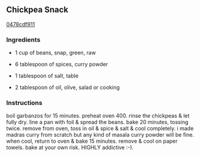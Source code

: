## Chickpea Snack

[0478cdf911](http://www.food.com/recipe/chickpea-snack-525771)

### Ingredients

 - 1 cup of beans, snap, green, raw

 - 6 tablespoon of spices, curry powder

 - 1 tablespoon of salt, table

 - 2 tablespoon of oil, olive, salad or cooking

### Instructions

boil garbanzos for 15 minutes. preheat oven 400. rinse the chickpeas & let fully dry. line a pan with foil & spread the beans. bake 20 minutes, tossing twice. remove from oven, toss in oil & spice & salt & cool completely. i made madras curry from scratch but any kind of masala curry powder will be fine. when cool, return to oven & bake 15 minutes. remove & cool on paper towels. bake at your own risk. HIGHLY addictive :-).